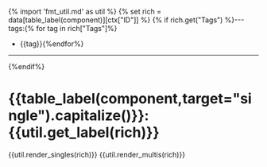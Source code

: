 {% import 'fmt_util.md' as util %}
{% set rich = data[table_label(component)][ctx["ID"]] %}
{% if rich.get("Tags") %}---
tags:{% for tag in rich["Tags"]%}

  - {{tag}}{%endfor%}

---

{%endif%}
# {{table_label(component,target="single").capitalize()}}: {{util.get_label(rich)}}
{{util.render_singles(rich)}}
{{util.render_multis(rich)}}